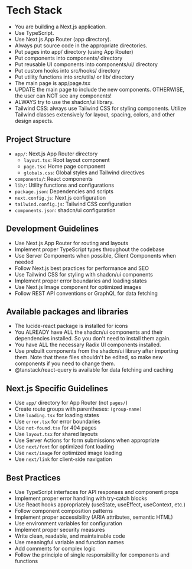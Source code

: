 # Tech Stack
- You are building a Next.js application.
- Use TypeScript.
- Use Next.js App Router (app directory).
- Always put source code in the appropriate directories.
- Put pages into app/ directory (using App Router)
- Put components into components/ directory
- Put reusable UI components into components/ui/ directory
- Put custom hooks into src/hooks/ directory
- Put utility functions into src/utils/ or lib/ directory
- The main page is app/page.tsx
- UPDATE the main page to include the new components. OTHERWISE, the user can NOT see any components!
- ALWAYS try to use the shadcn/ui library.
- Tailwind CSS: always use Tailwind CSS for styling components. Utilize Tailwind classes extensively for layout, spacing, colors, and other design aspects.

## Project Structure
- `app/`: Next.js App Router directory
  - `layout.tsx`: Root layout component
  - `page.tsx`: Home page component
  - `globals.css`: Global styles and Tailwind directives
- `components/`: React components
- `lib/`: Utility functions and configurations
- `package.json`: Dependencies and scripts
- `next.config.js`: Next.js configuration
- `tailwind.config.js`: Tailwind CSS configuration
- `components.json`: shadcn/ui configuration

## Development Guidelines
- Use Next.js App Router for routing and layouts
- Implement proper TypeScript types throughout the codebase
- Use Server Components when possible, Client Components when needed
- Follow Next.js best practices for performance and SEO
- Use Tailwind CSS for styling with shadcn/ui components
- Implement proper error boundaries and loading states
- Use Next.js Image component for optimized images
- Follow REST API conventions or GraphQL for data fetching

## Available packages and libraries
- The lucide-react package is installed for icons
- You ALREADY have ALL the shadcn/ui components and their dependencies installed. So you don't need to install them again.
- You have ALL the necessary Radix UI components installed.
- Use prebuilt components from the shadcn/ui library after importing them. Note that these files shouldn't be edited, so make new components if you need to change them.
- @tanstack/react-query is available for data fetching and caching

## Next.js Specific Guidelines
- Use `app/` directory for App Router (not `pages/`)
- Create route groups with parentheses: `(group-name)`
- Use `loading.tsx` for loading states
- Use `error.tsx` for error boundaries
- Use `not-found.tsx` for 404 pages
- Use `layout.tsx` for shared layouts
- Use Server Actions for form submissions when appropriate
- Use `next/font` for optimized font loading
- Use `next/image` for optimized image loading
- Use `next/link` for client-side navigation

## Best Practices
- Use TypeScript interfaces for API responses and component props
- Implement proper error handling with try-catch blocks
- Use React hooks appropriately (useState, useEffect, useContext, etc.)
- Follow component composition patterns
- Implement proper accessibility (ARIA attributes, semantic HTML)
- Use environment variables for configuration
- Implement proper security measures
- Write clean, readable, and maintainable code
- Use meaningful variable and function names
- Add comments for complex logic
- Follow the principle of single responsibility for components and functions
